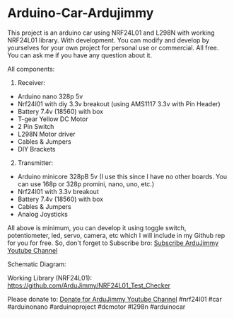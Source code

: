 # Arduino-Car-Ardujimmy
This project is an arduino car using NRF24L01 and L298N with working NRF24L01 library. With development. You can modify and develop by yourselves for your own project for personal use or commercial. All free. You can ask me if you have any question about it.

All components:

1. Receiver:
- Arduino nano 328p 5v
- Nrf24l01 with diy 3.3v breakout (using AMS1117 3.3v with Pin Header)
- Battery 7.4v (18560) with box
- T-gear Yellow DC Motor
- 2 Pin Switch
- L298N Motor driver
- Cables & Jumpers
- DIY Brackets

2. Transmitter:
- Arduino minicore 328pB 5v (I use this since I have no other boards. You can use 168p or 328p promini, nano, uno, etc.)
- Nrf24l01 with 3.3v breakout
- Battery 7.4v (18560) with box
- Cables & Jumpers
- Analog Joysticks

All above is minimum, you can develop it using toggle switch, potentiometer, led, servo, camera, etc which I will include in my Github rep for you for free. So, don't forget to Subscribe bro: <a href="https://www.youtube.com/@ardujimmy" title="ArduJimmy">Subscribe ArduJimmy Youtube Channel</a>

Schematic Diagram:


Working Library (NRF24L01):
https://github.com/ArduJimmy/NRF24L01_Test_Checker

Please donate to: <a href="https://www.paypal.me/idhermannz" title="Donate ArduJimmy">Donate for ArduJimmy Youtube Channel</a>
#nrf24l01 #car #arduinonano #arduinoproject #dcmotor #l298n #arduinocar
